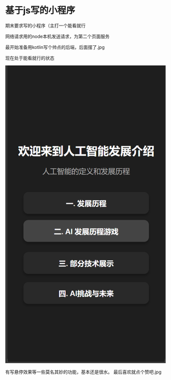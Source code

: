 # 基于js写的小程序
期末要求写的小程序（主打一个能看就行

网络请求用的node本机发送请求，为第二个页面服务

最开始准备用kotlin写个帅点的后端，后面摆了.jpg

现在处于能看就行的状态

![主页面图片](image.jpg)

有写悬停效果等一些莫名其妙的功能，基本还是很水。
最后喜欢就点个赞吧.jpg
